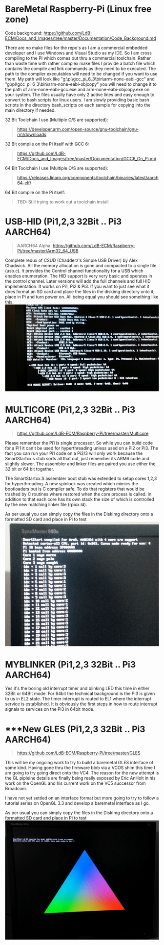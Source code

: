 # BareMetal Raspberry-Pi (Linux free zone)
>
Code background: 
https://github.com/LdB-ECM/Docs_and_Images/tree/master/Documentation/Code_Background.md
>
There are no make files for the repo's as I am a commercial embedded developer and I use Windows and Visual Studio as my IDE. So I am cross compiling to the PI which comes out thru a commercial toolchain. Rather than waste time with rather complex make files I provide a batch file which contains the compile and link commands as they need to be executed. The path to the compiler executables will need to be changed if you want to use them. My path will look like "g:\pi\gcc_pi_6_3\bin\arm-none-eabi-gcc" and "g:\pi\gcc_pi_6_3\bin\arm-none-eabi-objcopy" you will need to change it to the path of arm-none-eabi-gcc.exe and arm-none-eabi-objcopy.exe on your system. The files usually have only 2 active lines and easy enough to convert to bash scripts for linux users. I am slowly providing basic bash scripts in the directory bash_scripts on each sample for copying into the main directory if needed.

32 Bit Toolchain I use (Multiple O/S are supported):
>https://developer.arm.com/open-source/gnu-toolchain/gnu-rm/downloads
>
32 Bit compile on the Pi itself with GCC 6: 
>https://github.com/LdB-ECM/Docs_and_Images/tree/master/Documentation/GCC6_On_Pi.md
>
64 Bit Toolchain I use (Multiple O/S are supported):
>https://releases.linaro.org/components/toolchain/binaries/latest/aarch64-elf/
>
64 Bit compile on the Pi itself:
> TBD: Still trying to work out a toolchain install


# USB-HID (Pi1,2,3 32Bit .. Pi3 AARCH64)
>AARCH64 Alpha: https://github.com/LdB-ECM/Raspberry-Pi/tree/master/Arm32_64_USB
>
Complete redux of CSUD (Chadderz's Simple USB Driver) by Alex Chadwick. All the memory allocation is gone and compacted to a single file (usb.c). It provides the Control channel functionality for a USB which enables enumeration. The HID support is very very basic and operates in the control channel. Later versions will add the full channels and full HID implementation. It works on Pi1, Pi2 & Pi3. If you want to just see what it does format an SD card and place the files in the diskimg directory onto it, place in Pi and turn power on. All being equal you should see something like this.
![](https://github.com/LdB-ECM/Docs_and_Images/blob/master/Images/USB_HID.jpg?raw=true)
# MULTICORE (Pi1,2,3 32Bit .. Pi3 AARCH64)
>https://github.com/LdB-ECM/Raspberry-Pi/tree/master/Multicore
>
Please remember the Pi1 is single processor. So while you can build code for a Pi1 it can't be used for hyperthreading unless used on a Pi2 or Pi3. The fact you can run your Pi1 code on a Pi2/3 will only work because the SmartStartxx.s stub sorts all that out, just remember its ARM6 code and slightly slower. The assembler and linker files are paired you use either the 32 bit or 64 bit together.
>
The SmartStartxx.S assembler boot stub was extended to setup cores 1,2,3 for hyperthreading. A new spinlock was created which mimics the bootloaders but is C compiler safe. To do that registers that would be trashed by C routines where restored when the core process is called. In addition to that each core has its own stack the size of which is controlled by the new matching linker file (rpixx.ld).
>
As per usual you can simply copy the files in the DiskImg directory onto a formatted SD card and place in Pi to test 
![](https://github.com/LdB-ECM/Docs_and_Images/blob/master/Images/Multicore.jpg?raw=true)
# MYBLINKER (Pi1,2,3 32Bit .. Pi3 AARCH64)
Yes it's the boring old interrupt timer and blinking LED this time in either 32Bit or 64Bit mode. For 64bit the technical background is the Pi3 is given to us in EL2 state. The timer interrupt is routed to EL1 where the interrupt service is established. It is obviously the first steps in how to route interrupt signals to services on the Pi3 in 64bit mode. 

# ***New GLES (Pi1,2,3 32Bit .. Pi3 AARCH64)
>https://github.com/LdB-ECM/Raspberry-Pi/tree/master/GLES
>
This will be my ongoing work to try to build a baremetal GLES interface of some kind. Having gone thru the firmware blob via a VCOS shim this time I am going to try going direct onto the VC4. The reason for the new attempt is the GL pipleine details are finally being really exposed by Eric AnHolt in his work on the OpenGL and his current work on the VC5 successor from Broadcom.
>
I have not yet settled on an interface format but more going to try to follow a tutorial series on OpenGL 3.3 and develop a baremetal interface as I go.
>
As per usual you can simply copy the files in the DiskImg directory onto a formatted SD card and place in Pi to test 
![](https://github.com/LdB-ECM/Docs_and_Images/blob/master/Images/GL_code1.jpg?raw=true)

